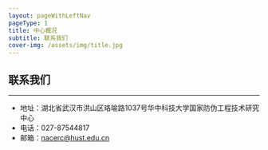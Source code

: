 ```yaml
---
layout: pageWithLeftNav
pageType: 1
title: 中心概况
subtitle: 联系我们
cover-img: /assets/img/title.jpg
---
```

<!--
 * @Author: Conghao Wong
 * @Date: 2023-03-08 19:13:03
 * @LastEditors: Conghao Wong
 * @LastEditTime: 2023-04-27 19:07:17
 * @Description: file content
 * @Github: https://cocoon2wong.github.io
 * Copyright 2023 Conghao Wong, All Rights Reserved.
-->

## 联系我们

---

- 地址：湖北省武汉市洪山区珞喻路1037号华中科技大学国家防伪工程技术研究中心
- 电话：027-87544817
- 邮箱：nacerc@hust.edu.cn

<div id="map_container" style="text-align: center; width: 100%; height: 500px;"></div>
<!-- <div style="text-align: center;">
     <img src="/assets/img/intro/c1.png">
</div> -->

<script src="http://api.map.baidu.com/api?type=webgl&v=1.0&ak=eAySKs5DdAvG8nBCo2W7vxANtUUryWgw"></script>
<script>
     var map = new BMapGL.Map('map_container'); // 创建Map实例
     map.centerAndZoom(new BMapGL.Point(114.423166, 30.51477), 15); // 初始化地图,设置中心点坐标和地图级别
     map.enableScrollWheelZoom(true); // 开启鼠标滚轮缩放
     // 创建点标记
     var marker1 = new BMapGL.Marker(new BMapGL.Point(114.423166, 30.51477));
     // 在地图上添加点标记
     map.addOverlay(marker1);
     var opts = {
          position: new BMapGL.Point(114.423166, 30.51477), // 指定文本标注所在的地理位置
          offset: new BMapGL.Size(30, -30) // 设置文本偏移量
     };
     // 创建文本标注对象
     var label = new BMapGL.Label('国家防伪工程技术研究中心', opts);
     // 自定义文本标注样式
     label.setStyle({
          color: 'blue',
          borderRadius: '5px',
          borderColor: '#ccc',
          padding: '10px',
          fontSize: '16px',
          height: '50px',
          lineHeight: '30px',
          fontFamily: '微软雅黑'
     });
     map.addOverlay(label);
</script>
